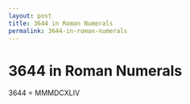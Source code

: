 ```yaml
---
layout: post
title: 3644 in Roman Numerals
permalink: 3644-in-roman-numerals
---
```


# 3644 in Roman Numerals

3644 = MMMDCXLIV
